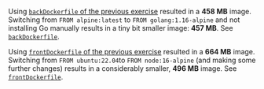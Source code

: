 Using [`backDockerfile` of the previous exercise](https://github.com/zabop/devopswithdocker/blob/master/part3/ex6/backDockerfile) resulted in a **458 MB** image. Switching from `FROM alpine:latest` to `FROM golang:1.16-alpine` and not installing Go manually results in a tiny bit smaller image: **457 MB**. See [`backDockerfile`](https://github.com/zabop/devopswithdocker/blob/master/part3/ex7/backDockerfile).

Using [`frontDockerfile` of the previous exercise](https://github.com/zabop/devopswithdocker/blob/master/part3/ex6/frontDockerfile) resulted in a **664 MB** image. Switching from `FROM ubuntu:22.04`to `FROM node:16-alpine` (and making some further changes) results in a considerably smaller, **496 MB** image. See [`frontDockerfile`](https://github.com/zabop/devopswithdocker/blob/master/part3/ex7/frontDockerfile).
